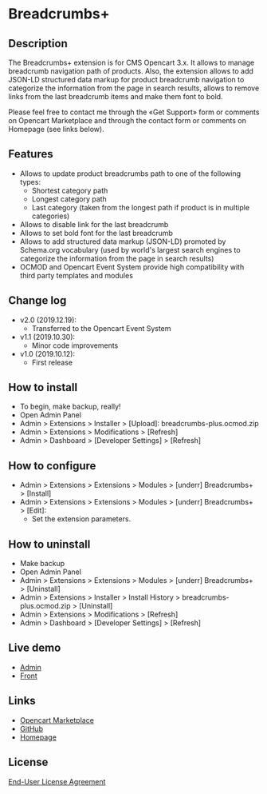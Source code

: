 # Breadcrumbs+

## Description
The Breadcrumbs+ extension is for CMS Opencart 3.x. It allows to manage breadcrumb navigation path of products. Also, the extension allows to add JSON-LD structured data markup for product breadcrumb navigation to categorize the information from the page in search results, allows to remove links from the last breadcrumb items and make them font to bold.

Please feel free to contact me through the «Get Support» form or comments on Opencart Marketplace and through the contact form or comments on Homepage (see links below).

## Features
* Allows to update product breadcrumbs path to one of the following types:
    * Shortest category path
    * Longest category path
    * Last category (taken from the longest path if product is in multiple categories)
* Allows to disable link for the last breadcrumb
* Allows to set bold font for the last breadcrumb
* Allows to add structured data markup (JSON-LD) promoted by Schema.org vocabulary (used by world's largest search engines to categorize the information from the page in search results)
* OCMOD and Opencart Event System provide high compatibility with third party templates and modules

## Change log
* v2.0 (2019.12.19):
    * Transferred to the Opencart Event System
* v1.1 (2019.10.30):
    * Minor code improvements
* v1.0 (2019.10.12):
    * First release

## How to install
* To begin, make backup, really!
* Open Admin Panel
* Admin > Extensions > Installer > [Upload]: breadcrumbs-plus.ocmod.zip
* Admin > Extensions > Modifications > [Refresh]
* Admin > Dashboard > [Developer Settings] > [Refresh]

## How to configure
* Admin > Extensions > Extensions > Modules > [underr] Breadcrumbs+ > [Install]
* Admin > Extensions > Extensions > Modules > [underr] Breadcrumbs+ > [Edit]:
  * Set the extension parameters.

## How to uninstall
* Make backup
* Open Admin Panel
* Admin > Extensions > Extensions > Modules > [underr] Breadcrumbs+ > [Uninstall]
* Admin > Extensions > Installer > Install History > breadcrumbs-plus.ocmod.zip > [Uninstall]
* Admin > Extensions > Modifications > [Refresh]
* Admin > Dashboard > [Developer Settings] > [Refresh]

## Live demo
* [Admin](http://ocmod.freevar.com/oc3020/b/admin/index.php?route=extension/module/breadcrumbs)
* [Front](http://ocmod.freevar.com/oc3020/b)

## Links
* [Opencart Marketplace](https://www.opencart.com/index.php?route=marketplace/extension/info&extension_id=35022)
* [GitHub](https://github.com/underr-ua/ocmod3-breadcrumbs-plus)
* [Homepage](https://underr.space/en/notes/projects/project-008.html)

## License
[End-User License Agreement](https://raw.githubusercontent.com/underr-ua/ocmod3-breadcrumbs-plus/master/EULA.txt)

